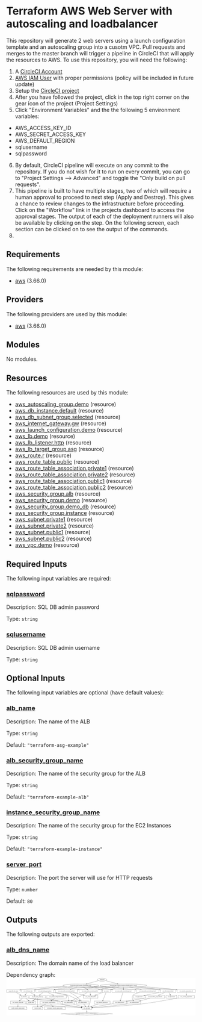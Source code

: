 # Terraform AWS Web Server with autoscaling and loadbalancer

This repository will generate 2 web servers using a launch configuration template and an autoscaling group into a cusotm VPC. Pull requests and merges to the master branch will trigger a pipeline in CircleCI that will apply the resources to AWS. To use this repository, you will need the following:

1. A [CircleCI Account](https://circleci.com/)
2. [AWS IAM User](https://docs.aws.amazon.com/IAM/latest/UserGuide/id_users_create.html) with proper permissions (policy will be included in future update)
3. Setup the [CircleCI project](https://circleci.com/docs/2.0/project-build/)
4. After you have followed the project, click in the top right corner on the gear icon of the project (Project Settings)
5. Click "Environment Variables" and the the following 5 environment variables:
  - AWS_ACCESS_KEY_ID
  - AWS_SECRET_ACCESS_KEY
  - AWS_DEFAULT_REGION
  - sqlusername
  - sqlpassword
6. By default, CircleCI pipeline will execute on any commit to the repository. If you do not wish for it to run on every commit, you can go to "Project Settings --> Advanced"      and toggle the "Only build on pull requests".
7. This pipeline is built to have multiple stages, two of which will require a human approval to proceed to next step (Apply and Destroy). This gives a chance to review changes 
   to the infrastructure before proceeding. Click on the "Workflow" link in the projects dashboard to access the approval stages. The output of each of the deployment runners      will also be available by clicking on the step. On the following screen, each section can be clicked on to see the output of the commands.
8. 

<!-- BEGIN_TF_DOCS -->
## Requirements

The following requirements are needed by this module:

- <a name="requirement_aws"></a> [aws](#requirement\_aws) (3.66.0)

## Providers

The following providers are used by this module:

- <a name="provider_aws"></a> [aws](#provider\_aws) (3.66.0)

## Modules

No modules.

## Resources

The following resources are used by this module:

- [aws_autoscaling_group.demo](https://registry.terraform.io/providers/hashicorp/aws/3.66.0/docs/resources/autoscaling_group) (resource)
- [aws_db_instance.default](https://registry.terraform.io/providers/hashicorp/aws/3.66.0/docs/resources/db_instance) (resource)
- [aws_db_subnet_group.selected](https://registry.terraform.io/providers/hashicorp/aws/3.66.0/docs/resources/db_subnet_group) (resource)
- [aws_internet_gateway.gw](https://registry.terraform.io/providers/hashicorp/aws/3.66.0/docs/resources/internet_gateway) (resource)
- [aws_launch_configuration.demo](https://registry.terraform.io/providers/hashicorp/aws/3.66.0/docs/resources/launch_configuration) (resource)
- [aws_lb.demo](https://registry.terraform.io/providers/hashicorp/aws/3.66.0/docs/resources/lb) (resource)
- [aws_lb_listener.http](https://registry.terraform.io/providers/hashicorp/aws/3.66.0/docs/resources/lb_listener) (resource)
- [aws_lb_target_group.asg](https://registry.terraform.io/providers/hashicorp/aws/3.66.0/docs/resources/lb_target_group) (resource)
- [aws_route.r](https://registry.terraform.io/providers/hashicorp/aws/3.66.0/docs/resources/route) (resource)
- [aws_route_table.public](https://registry.terraform.io/providers/hashicorp/aws/3.66.0/docs/resources/route_table) (resource)
- [aws_route_table_association.private1](https://registry.terraform.io/providers/hashicorp/aws/3.66.0/docs/resources/route_table_association) (resource)
- [aws_route_table_association.private2](https://registry.terraform.io/providers/hashicorp/aws/3.66.0/docs/resources/route_table_association) (resource)
- [aws_route_table_association.public1](https://registry.terraform.io/providers/hashicorp/aws/3.66.0/docs/resources/route_table_association) (resource)
- [aws_route_table_association.public2](https://registry.terraform.io/providers/hashicorp/aws/3.66.0/docs/resources/route_table_association) (resource)
- [aws_security_group.alb](https://registry.terraform.io/providers/hashicorp/aws/3.66.0/docs/resources/security_group) (resource)
- [aws_security_group.demo](https://registry.terraform.io/providers/hashicorp/aws/3.66.0/docs/resources/security_group) (resource)
- [aws_security_group.demo_db](https://registry.terraform.io/providers/hashicorp/aws/3.66.0/docs/resources/security_group) (resource)
- [aws_security_group.instance](https://registry.terraform.io/providers/hashicorp/aws/3.66.0/docs/resources/security_group) (resource)
- [aws_subnet.private1](https://registry.terraform.io/providers/hashicorp/aws/3.66.0/docs/resources/subnet) (resource)
- [aws_subnet.private2](https://registry.terraform.io/providers/hashicorp/aws/3.66.0/docs/resources/subnet) (resource)
- [aws_subnet.public1](https://registry.terraform.io/providers/hashicorp/aws/3.66.0/docs/resources/subnet) (resource)
- [aws_subnet.public2](https://registry.terraform.io/providers/hashicorp/aws/3.66.0/docs/resources/subnet) (resource)
- [aws_vpc.demo](https://registry.terraform.io/providers/hashicorp/aws/3.66.0/docs/resources/vpc) (resource)

## Required Inputs

The following input variables are required:

### <a name="input_sqlpassword"></a> [sqlpassword](#input\_sqlpassword)

Description: SQL DB admin password

Type: `string`

### <a name="input_sqlusername"></a> [sqlusername](#input\_sqlusername)

Description: SQL DB admin username

Type: `string`

## Optional Inputs

The following input variables are optional (have default values):

### <a name="input_alb_name"></a> [alb\_name](#input\_alb\_name)

Description: The name of the ALB

Type: `string`

Default: `"terraform-asg-example"`

### <a name="input_alb_security_group_name"></a> [alb\_security\_group\_name](#input\_alb\_security\_group\_name)

Description: The name of the security group for the ALB

Type: `string`

Default: `"terraform-example-alb"`

### <a name="input_instance_security_group_name"></a> [instance\_security\_group\_name](#input\_instance\_security\_group\_name)

Description: The name of the security group for the EC2 Instances

Type: `string`

Default: `"terraform-example-instance"`

### <a name="input_server_port"></a> [server\_port](#input\_server\_port)

Description: The port the server will use for HTTP requests

Type: `number`

Default: `80`

## Outputs

The following outputs are exported:

### <a name="output_alb_dns_name"></a> [alb\_dns\_name](#output\_alb\_dns\_name)

Description: The domain name of the load balancer
<!-- END_TF_DOCS -->

Dependency graph:
![Graph](https://github.com/tgremlin/terraform-aws-asg/blob/main/ASG%20graph%20.svg)
